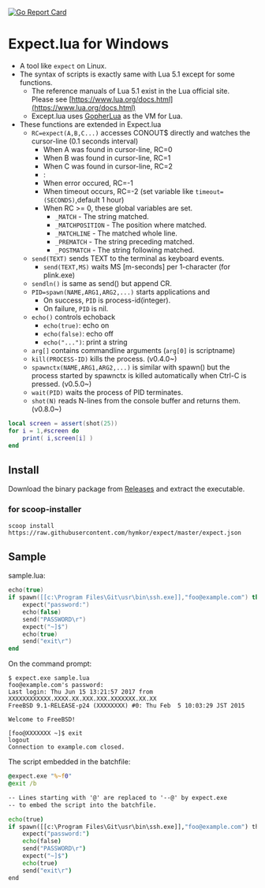 [![Go Report Card](https://goreportcard.com/badge/github.com/hymkor/expect)](https://goreportcard.com/report/github.com/hymkor/expect)

Expect.lua for Windows
======================

- A tool like `expect` on Linux.
- The syntax of scripts is exactly same with Lua 5.1 except for some functions.
    - The reference manuals of Lua 5.1 exist in the Lua official site.  
        Please see [https://www.lua.org/docs.html](https://www.lua.org/docs.html)
    - Except.lua uses [GopherLua](https://github.com/yuin/gopher-lua) as the VM for Lua.
- These functions are extended in Expect.lua
    - `RC=expect(A,B,C...)` accesses CONOUT$ directly and watches the cursor-line (0.1 seconds interval)
        - When A was found in cursor-line, RC=0
        - When B was found in cursor-line, RC=1
        - When C was found in cursor-line, RC=2
        - :
        - When error occured, RC=-1
        - When timeout occurs, RC=-2 (set variable like `timeout=(SECONDS)`,default 1 hour)
        - When RC &gt;= 0, these global variables are set.
            - `_MATCH` - The string matched.
            - `_MATCHPOSITION` - The position where matched.
            - `_MATCHLINE` - The matched whole line.
            - `_PREMATCH` - The string preceding matched.
            - `_POSTMATCH` - The string following matched.
    - `send(TEXT)` sends TEXT to the terminal as keyboard events.
        - `send(TEXT,MS)` waits MS [m-seconds] per 1-character (for plink.exe)
    - `sendln()` is same as send() but append CR.
    - `PID=spawn(NAME,ARG1,ARG2,...)` starts applications and
        - On success, `PID` is process-id(integer).
        - On failure, `PID` is nil.
    - `echo()` controls echoback
        - `echo(true)`: echo on
        - `echo(false)`: echo off
        - `echo("...")`: print a string
    - `arg[]` contains commandline arguments (`arg[0]` is scriptname)
    - `kill(PROCESS-ID)` kills the process. (v0.4.0~)
    - `spawnctx(NAME,ARG1,ARG2,...)` is similar with spawn() but the process started by spawnctx is killed automatically when Ctrl-C is pressed. (v0.5.0~)
    - `wait(PID)` waits the process of PID terminates.
    - `shot(N)` reads N-lines from the console buffer and returns them. (v0.8.0~)

``` lua
local screen = assert(shot(25))
for i = 1,#screen do
    print( i,screen[i] )
end
```

Install
-------

Download the binary package from [Releases](https://github.com/hymkor/expect/releases) and extract the executable.

### for scoop-installer

```
scoop install https://raw.githubusercontent.com/hymkor/expect/master/expect.json
```

Sample
------

sample.lua:

```sample.lua
echo(true)
if spawn([[c:\Program Files\Git\usr\bin\ssh.exe]],"foo@example.com") then
    expect("password:")
    echo(false)
    send("PASSWORD\r")
    expect("~]$")
    echo(true)
    send("exit\r")
end
```

On the command prompt:

```console
$ expect.exe sample.lua
foo@example.com's password:
Last login: Thu Jun 15 13:21:57 2017 from XXXXXXXXXXXX.XXXX.XX.XXX.XXX.XXXXXXX.XX.XX
FreeBSD 9.1-RELEASE-p24 (XXXXXXXX) #0: Thu Feb  5 10:03:29 JST 2015

Welcome to FreeBSD!

[foo@XXXXXXX ~]$ exit
logout
Connection to example.com closed.
```

The script embedded in the batchfile:

```sample.cmd
@expect.exe "%~f0"
@exit /b

-- Lines starting with '@' are replaced to '--@' by expect.exe
-- to embed the script into the batchfile.

echo(true)
if spawn([[c:\Program Files\Git\usr\bin\ssh.exe]],"foo@example.com") then
    expect("password:")
    echo(false)
    send("PASSWORD\r")
    expect("~]$")
    echo(true)
    send("exit\r")
end
```
